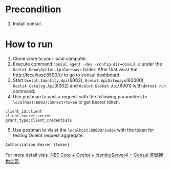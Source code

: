 # Precondition
1. Install consul.

# How to run
1. Clone code to your local computer.
2. Execute command `consul agent -dev -config-dir=consul.d` under the `Ocelot.Demo\Ocelot.ApiGateways` folder. After that visist the [http://localhost:8500/ui](http://localhost:8500/ui) to go to consul dashboard.
3. Start `Ocelot.Identity.Api`(6003), `Ocelot.ApiGateways`(60000), `Ocelot.Catalog.Api`(6002) and `Ocelot.Basket.Api`(6001) with `dotnet run` command.
4. Use postman to post a request with the following parameters to `localhost:6003/connect/token` to get bearer token. 
```
client_id:client
client_secret:secret
grant_type:client_credentials
```
5. Use postman to visist the `localhost:60000/index` with the token for testing Ocelot request aggregate.
```
Authorization Bearer {token}
```

For more detail visis [.NET Core + Ocelot + IdentityServer4 + Consul 基础架构实现](https://www.cnblogs.com/Zhang-Xiang/p/10437488.html).
